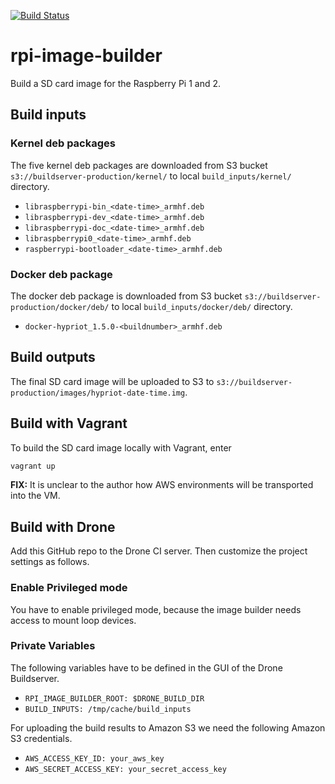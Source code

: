 [![Build Status](https://builder.hypriot.com/api/badge/github.com/hypriot/rpi-image-builder/status.svg?branch=master)](https://builder.hypriot.com/github.com/hypriot/rpi-image-builder)

# rpi-image-builder

Build a SD card image for the Raspberry Pi 1 and 2.

## Build inputs


### Kernel deb packages

The five kernel deb packages are downloaded from S3 bucket `s3://buildserver-production/kernel/` to local `build_inputs/kernel/` directory.

* `libraspberrypi-bin_<date-time>_armhf.deb`
* `libraspberrypi-dev_<date-time>_armhf.deb`
* `libraspberrypi-doc_<date-time>_armhf.deb`
* `libraspberrypi0_<date-time>_armhf.deb`
* `raspberrypi-bootloader_<date-time>_armhf.deb`

### Docker deb package

The docker deb package is downloaded from S3 bucket `s3://buildserver-production/docker/deb/` to local `build_inputs/docker/deb/` directory.

* `docker-hypriot_1.5.0-<buildnumber>_armhf.deb`

## Build outputs

The final SD card image will be uploaded to S3 to `s3://buildserver-production/images/hypriot-date-time.img`.

## Build with Vagrant

To build the SD card image locally with Vagrant, enter

```bash
vagrant up
```

**FIX:** It is unclear to the author how AWS environments will be transported into the VM.

## Build with Drone

Add this GitHub repo to the Drone CI server. Then customize the project settings as follows.

### Enable Privileged mode

You have to enable privileged mode, because the image builder needs access to mount loop devices.

### Private Variables

The following variables have to be defined in the GUI of the Drone Buildserver.

* `RPI_IMAGE_BUILDER_ROOT: $DRONE_BUILD_DIR`
* `BUILD_INPUTS: /tmp/cache/build_inputs`

For uploading the build results to Amazon S3 we need the following Amazon S3 credentials.

* `AWS_ACCESS_KEY_ID: your_aws_key`
* `AWS_SECRET_ACCESS_KEY: your_secret_access_key`
